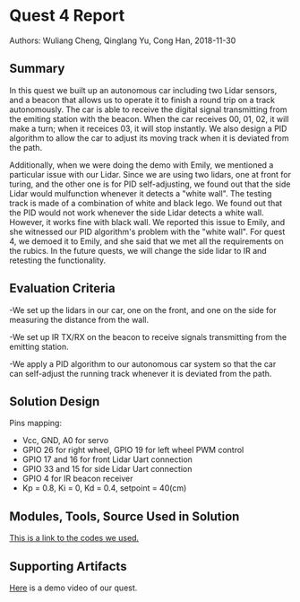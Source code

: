#	Quest 4 Report

Authors: Wuliang Cheng, Qinglang Yu, Cong Han, 2018-11-30

##	Summary

In this quest we built up an autonomous car including two Lidar sensors, and a beacon that allows us to operate it to finish a round trip on a track autonomously. The car is able to receive the digital signal transmitting from the emiting station with the beacon. When the car receives 00, 01, 02, it will make a turn; when it receices 03, it will stop instantly. We also design a PID algorithm to allow the car to adjust its moving track when it is deviated from the path. 

Additionally, when we were doing the demo with Emily, we mentioned a particular issue with our Lidar. Since we are using two lidars, one at front for turing, and the other one is for PID self-adjusting, we found out that the side Lidar would mulfunction whenever it detects a "white wall". The testing track is made of a combination of white and black lego. We found out that the PID would not work whenever the side Lidar detects a white wall. However, it works fine with black wall. We reported this issue to Emily, and she witnessed our PID algorithm's problem with the "white wall". For quest 4, we demoed it to Emily, and she said that we met all the requirements on the rubics.
In the future quests, we will change the side lidar to IR and retesting the functionality. 

##	Evaluation Criteria

-We set up the lidars in our car, one on the front, and one on the side for measuring the distance from the wall.

-We set up IR TX/RX on the beacon to receive signals transmitting from the emitting station.

-We apply a PID algorithm to our autonomous car system so that the car can self-adjust the running track whenever it is deviated from the path.
	
	
##	Solution Design

Pins mapping:

- Vcc, GND, A0 for servo
- GPIO 26 for right wheel, GPIO 19 for left wheel PWM control
- GPIO 17 and 16 for front Lidar Uart connection
- GPIO 33 and 15 for side Lidar Uart connection
- GPIO 4 for IR beacon receiver
- Kp = 0.8, Ki = 0, Kd = 0.4, setpoint = 40(cm)



##	Modules, Tools, Source Used in Solution
<a href="./Codes/quest4.c">This is a link to the codes we used.</a>



##	Supporting Artifacts

[Here](https://drive.google.com/open?id=1kgTpnsMqmUOORpFJnNHpISBdKNc7PQDh) is a demo video of our quest. 
